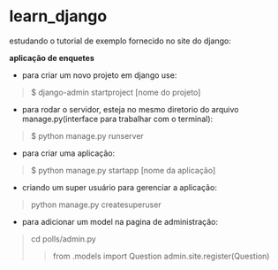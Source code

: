 # learn_django
estudando o tutorial de exemplo fornecido no site do django: 

**aplicação de enquetes**

- para criar um novo projeto em django use:

> $ django-admin startproject [nome do projeto]

- para rodar o servidor, esteja no mesmo diretorio do arquivo manage.py(interface para trabalhar com o terminal):

> $ python manage.py runserver

- para criar uma aplicação:

> $ python manage.py startapp [nome da aplicação]

- criando um super usuário para gerenciar a aplicação:

> python manage.py createsuperuser

- para adicionar um model na pagina de administração:

> cd polls/admin.py
>> from .models import Question
>> admin.site.register(Question)

